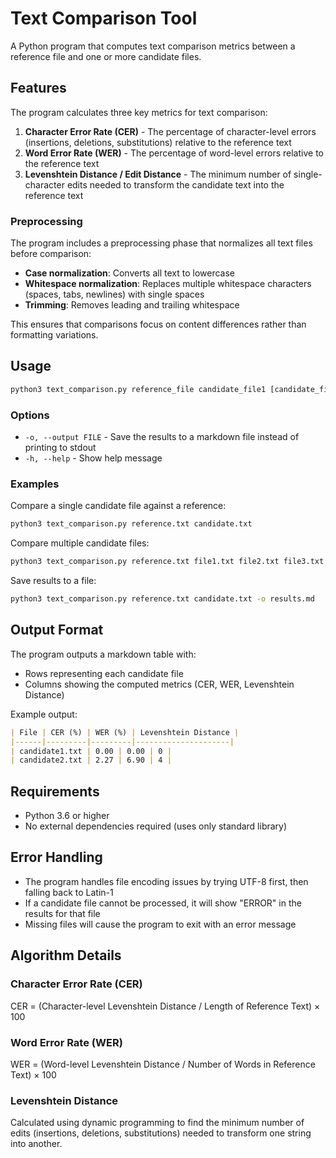 # Text Comparison Tool

A Python program that computes text comparison metrics between a reference file and one or more candidate files.

## Features

The program calculates three key metrics for text comparison:

1. **Character Error Rate (CER)** - The percentage of character-level errors (insertions, deletions, substitutions) relative to the reference text
2. **Word Error Rate (WER)** - The percentage of word-level errors relative to the reference text
3. **Levenshtein Distance / Edit Distance** - The minimum number of single-character edits needed to transform the candidate text into the reference text

### Preprocessing

The program includes a preprocessing phase that normalizes all text files before comparison:
- **Case normalization**: Converts all text to lowercase
- **Whitespace normalization**: Replaces multiple whitespace characters (spaces, tabs, newlines) with single spaces
- **Trimming**: Removes leading and trailing whitespace

This ensures that comparisons focus on content differences rather than formatting variations.

## Usage

```bash
python3 text_comparison.py reference_file candidate_file1 [candidate_file2 ...]
```

### Options

- `-o, --output FILE` - Save the results to a markdown file instead of printing to stdout
- `-h, --help` - Show help message

### Examples

Compare a single candidate file against a reference:
```bash
python3 text_comparison.py reference.txt candidate.txt
```

Compare multiple candidate files:
```bash
python3 text_comparison.py reference.txt file1.txt file2.txt file3.txt
```

Save results to a file:
```bash
python3 text_comparison.py reference.txt candidate.txt -o results.md
```

## Output Format

The program outputs a markdown table with:
- Rows representing each candidate file
- Columns showing the computed metrics (CER, WER, Levenshtein Distance)

Example output:
```markdown
| File | CER (%) | WER (%) | Levenshtein Distance |
|------|---------|---------|---------------------|
| candidate1.txt | 0.00 | 0.00 | 0 |
| candidate2.txt | 2.27 | 6.90 | 4 |
```

## Requirements

- Python 3.6 or higher
- No external dependencies required (uses only standard library)

## Error Handling

- The program handles file encoding issues by trying UTF-8 first, then falling back to Latin-1
- If a candidate file cannot be processed, it will show "ERROR" in the results for that file
- Missing files will cause the program to exit with an error message

## Algorithm Details

### Character Error Rate (CER)
CER = (Character-level Levenshtein Distance / Length of Reference Text) × 100

### Word Error Rate (WER)  
WER = (Word-level Levenshtein Distance / Number of Words in Reference Text) × 100

### Levenshtein Distance
Calculated using dynamic programming to find the minimum number of edits (insertions, deletions, substitutions) needed to transform one string into another.
